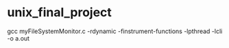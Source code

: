 # unix_final_project
gcc myFileSystemMonitor.c -rdynamic -finstrument-functions -lpthread -lcli -o a.out